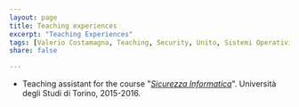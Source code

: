 ```yaml
---
layout: page
title: Teaching experiences
excerpt: "Teaching Experiences"
tags: [Valerio Costamagna, Teaching, Security, Unito, Sistemi Operativi, Operating Systems, Sicurezza]
share: false

---
```




* Teaching assistant for the course "[*Sicurezza Informatica*](http://www.di.unito.it/~fpb/teaching.html)".
  Universit&agrave; degli Studi di Torino, 2015-2016.

